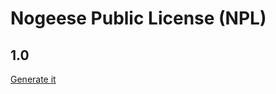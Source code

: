 # Nogeese Public License (NPL)
## 1.0
[Generate it](https://leon8326.neocities.org/nogeeselicenses/1.0/generator/)
